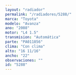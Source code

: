 ```yaml
---
layout: "radiador"
permalink: "/radiadores/5288/"
marca: "Toyota"
modelo: "Avanza"
ano: "2008"
motor: "L4 1.5"
transmision: "Automática"
parte: "PA011856"
clima: "Con clima"
alto: "16 11/16"
ancho: "22"
observaciones: ""
id: "5288"
---
```


